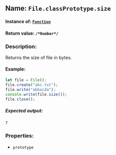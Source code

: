 ## Name: `File.classPrototype.size`

#### Instance of: [`Function`](Function.md)

#### Return value: `/*Number*/`

### Description:

Returns the size of file in bytes.

#### Example:

```js
let file = File();
file.create("abc.txt");
file.write("abbacda");
console.write(file.size());
file.close();
```

##### Expected output:

```
7
```

### Properties:

- `prototype`


